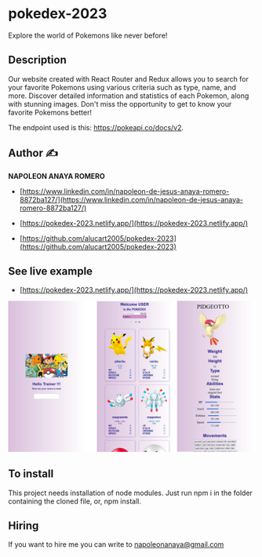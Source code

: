 # pokedex-2023
Explore the world of Pokemons like never before! 

## Description

Our website created with React Router and Redux allows you to search for your favorite Pokemons using various criteria such as type, name, and more. Discover detailed information and statistics of each Pokemon, along with stunning images. Don't miss the opportunity to get to know your favorite Pokemons better! 

The endpoint used is this:
https://pokeapi.co/docs/v2.

## Author ✍

**NAPOLEON ANAYA ROMERO**

-	[https://www.linkedin.com/in/napoleon-de-jesus-anaya-romero-8872ba127/](https://www.linkedin.com/in/napoleon-de-jesus-anaya-romero-8872ba127/)

-	[https://pokedex-2023.netlify.app/](https://pokedex-2023.netlify.app/)

-	[https://github.com/alucart2005/pokedex-2023](https://github.com/alucart2005/pokedex-2023)

## See live example

- [https://pokedex-2023.netlify.app/](https://pokedex-2023.netlify.app/)
 
![..](https://raw.githubusercontent.com/alucart2005/pokedex-2023/Pokedex-Ver2/public/Capture-Pokedex.jpg)


## To install

This project needs installation of node modules. Just run npm i in the folder containing the cloned file, or, npm install.

## Hiring 
If you want to hire me you can write to napoleonanaya@gmail.com
